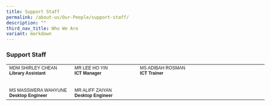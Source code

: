 ```yaml
---
title: Support Staff
permalink: /about-us/Our-People/support-staff/
description: ""
third_nav_title: Who We Are
variant: markdown
---
```

### **Support Staff**

<table border="0" cellpadding="0" cellspacing="0" style="width:694px">
	<thead>
	</thead>
	<tbody>
		<tr>
			<td style="width:218px"><span style="font-family:Arial,Helvetica,sans-serif"><span style="font-size:12px">MDM SHIRLEY CHEAN<br>
			<strong>Library Assistant</strong></span></span></td>
				<td style="width:218px"><span style="font-family:Arial,Helvetica,sans-serif"><span style="font-size:12px">MR LEE HO YIN<br>
			<strong>ICT Manager</strong></span></span></td>
			<td style="width:230px"><span style="font-family:Arial,Helvetica,sans-serif"><span style="font-size:12px">MS ADIBAH ROSMAN<br>
			<strong>ICT Trainer</strong></span></span></td>
		</tr>
		<tr>
			<td style="width:218px">&nbsp;</td>
			<td style="width:230px">&nbsp;</td>
						<td style="width:230px">&nbsp;</td>
		</tr>
		<tr>
			<td style="width:218px"><span style="font-family:Arial,Helvetica,sans-serif"><span style="font-size:12px">MS MASSWERA WAHYUNE<br>
			<strong>Desktop Engineer</strong></span></span></td>
			<td style="width:230px"><span style="font-family:Arial,Helvetica,sans-serif"><span style="font-size:12px">MR ALIFF ZAIYAN<br>
			<strong>Desktop Engineer</strong></span></span></td>
			<td style="width:218px"><span style="font-family:Arial,Helvetica,sans-serif"><span style="font-size:12px"><br>
			<strong></strong></span></span></td>
			<td style="width:245px">&nbsp;</td>
		</tr>
	</tbody>
</table>

<p>&nbsp;</p>